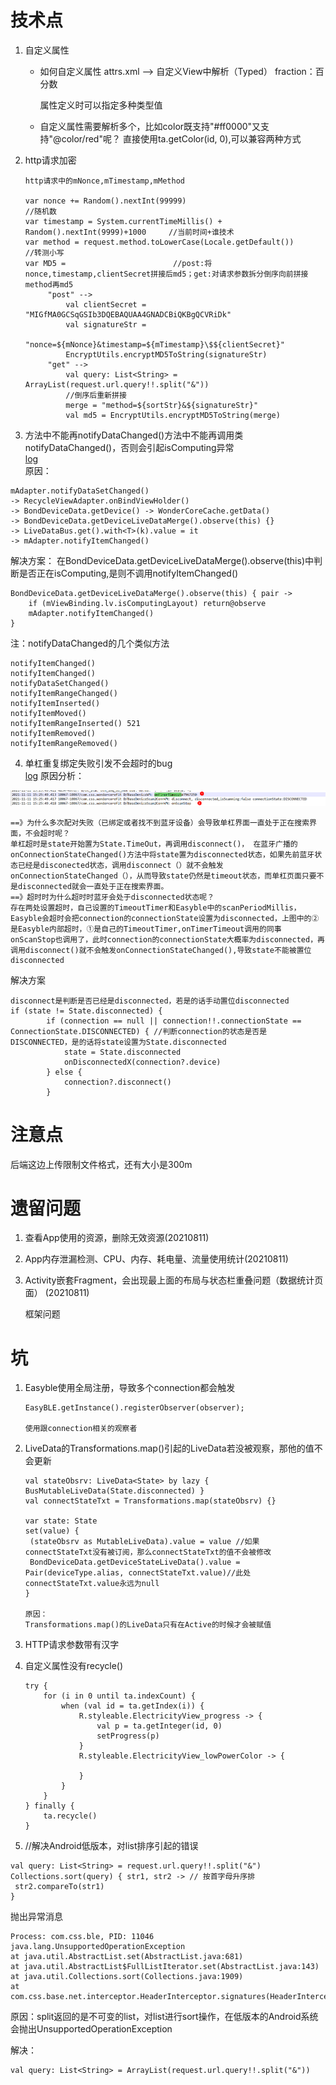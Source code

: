 # 技术点

1. 自定义属性	

   - 如何自定义属性
     attrs.xml  --> 自定义View中解析（Typed）
     fraction：百分数

     属性定义时可以指定多种类型值

     

   - 自定义属性需要解析多个，比如color既支持"#ff0000"又支持"@color/red"呢？
        直接使用ta.getColor(id, 0),可以兼容两种方式
   
2. http请求加密

   ```
   http请求中的mNonce,mTimestamp,mMethod
   
   var nonce += Random().nextInt(99999)										//随机数
   var timestamp = System.currentTimeMillis() + Random().nextInt(9999)+1000 	//当前时间+谁技术
   var method = request.method.toLowerCase(Locale.getDefault())				//转测小写
   var MD5 = 						//post:将nonce,timestamp,clientSecret拼接后md5；get:对请求参数拆分倒序向前拼接method再md5
   		"post" -->															
   			val clientSecret = "MIGfMA0GCSqGSIb3DQEBAQUAA4GNADCBiQKBgQCVRiDk"
   			val signatureStr =
   					"nonce=${mNonce}&timestamp=${mTimestamp}\$${clientSecret}"
   			EncryptUtils.encryptMD5ToString(signatureStr)						
   		"get" -->
   			val query: List<String> = ArrayList(request.url.query!!.split("&"))		
   			//倒序后重新拼接
   			merge = "method=${sortStr}&${signatureStr}"
   			val md5 = EncryptUtils.encryptMD5ToString(merge)	
   ```

3. 方法中不能再notifyDataChanged()方法中不能再调用类notifyDataChanged()，否则会引起isComputing异常  
[log](RecycleView%20is%20computing引起bug.txt)  
原因：
```
mAdapter.notifyDataSetChanged() 
-> RecycleViewAdapter.onBindViewHolder() 
-> BondDeviceData.getDevice() -> WonderCoreCache.getData()
-> BondDeviceData.getDeviceLiveDataMerge().observe(this) {}
-> LiveDataBus.get().with<T>(k).value = it 
-> mAdapter.notifyItemChanged()
```
解决方案：
在BondDeviceData.getDeviceLiveDataMerge().observe(this)中判断是否正在isComputing,是则不调用notifyItemChanged()
```
BondDeviceData.getDeviceLiveDataMerge().observe(this) { pair ->
    if (mViewBinding.lv.isComputingLayout) return@observe
    mAdapter.notifyItemChanged()
}
```

注：notifyDataChanged的几个类似方法
```
notifyItemChanged()
notifyItemChanged()
notifyDataSetChanged()
notifyItemRangeChanged()
notifyItemInserted()
notifyItemMoved()
notifyItemRangeInserted() 521
notifyItemRemoved()
notifyItemRangeRemoved()
```
4. 单杠重复绑定失败引发不会超时的bug  
    [log](单杠重复绑定失败引发不会超时的bug.txt)
    原因分析：

  ![image-20211111152907838](./PITFALL.assets/image-20211111152907838.png)

  ```
  ==》为什么多次配对失败（已绑定或者找不到蓝牙设备）会导致单杠界面一直处于正在搜索界面，不会超时呢？
  单杠超时是state开始置为State.TimeOut，再调用disconnect()， 在蓝牙广播的onConnectionStateChanged()方法中将state置为disconnected状态，如果先前蓝牙状态已经是disconected状态，调用disconnect（）就不会触发onConnectionStateChanged（），从而导致state仍然是timeout状态，而单杠页面只要不是disconnected就会一直处于正在搜索界面。
  ==》超时时为什么超时时蓝牙会处于disconnected状态呢？
  存在两处设置超时，自己设置的TimeoutTimer和Easyble中的scanPeriodMillis，Easyble会超时会把connection的connectionState设置为disconnected，上图中的②是Easyble内部超时，①是自己的TimeoutTimer,onTimerTimeout调用的同事onScanStop也调用了，此时connection的connectionState大概率为disconnected，再调用disconnect()就不会触发onConnectionStateChanged(),导致state不能被置位disconnected
  ```

  解决方案

  ```
  disconnect是判断是否已经是disconnected，若是的话手动置位disconnected
  if (state != State.disconnected) {
          if (connection == null || connection!!.connectionState == ConnectionState.DISCONNECTED) { //判断connection的状态是否是DISCONNECTED，是的话将state设置为State.disconnected
              state = State.disconnected
              onDisconnectedX(connection?.device)
          } else {
              connection?.disconnect()
          }
  ```

  



# 注意点

后端这边上传限制文件格式，还有大小是300m





# 遗留问题

1. 查看App使用的资源，删除无效资源(20210811)
2. App内存泄漏检测、CPU、内存、耗电量、流量使用统计(20210811)
3. Activity嵌套Fragment，会出现最上面的布局与状态栏重叠问题（数据统计页面）  (20210811)

   框架问题

# 坑

1. Easyble使用全局注册，导致多个connection都会触发

   ```
   EasyBLE.getInstance().registerObserver(observer);
   
   使用跟connection相关的观察者
   ```
   
   
   
2. LiveData的Transformations.map()引起的LiveData若没被观察，那他的值不会更新

   ```
   val stateObsrv: LiveData<State> by lazy { BusMutableLiveData(State.disconnected) }
   val connectStateTxt = Transformations.map(stateObsrv) {}
   
   var state: State
   set(value) {
   	(stateObsrv as MutableLiveData).value = value //如果connectStateTxt没有被订阅，那么connectStateTxt的值不会被修改
   	BondDeviceData.getDeviceStateLiveData().value = Pair(deviceType.alias, connectStateTxt.value)//此处connectStateTxt.value永远为null
   }
   
   原因：
   Transformations.map()的LiveData只有在Active的时候才会被赋值
   ```

   

3. HTTP请求参数带有汉字

   

4. 自定义属性没有recycle()

   ```
   try {
       for (i in 0 until ta.indexCount) {
           when (val id = ta.getIndex(i)) {
               R.styleable.ElectricityView_progress -> {
                   val p = ta.getInteger(id, 0)
                   setProgress(p)
               }
               R.styleable.ElectricityView_lowPowerColor -> {
   
               }
           }
       }
   } finally {
       ta.recycle()
   }
   ```

5. //解决Android低版本，对list排序引起的错误

  ```
  val query: List<String> = request.url.query!!.split("&")
  Collections.sort(query) { str1, str2 -> // 按首字母升序排
   str2.compareTo(str1)
  }
  ```

  抛出异常消息

  ```
  Process: com.css.ble, PID: 11046
  java.lang.UnsupportedOperationException
  at java.util.AbstractList.set(AbstractList.java:681)
  at java.util.AbstractList$FullListIterator.set(AbstractList.java:143)
  at java.util.Collections.sort(Collections.java:1909)
  at com.css.base.net.interceptor.HeaderInterceptor.signatures(HeaderInterceptor.kt:69)
  ```

  原因：split返回的是不可变的list，对list进行sort操作，在低版本的Android系统会抛出UnsupportedOperationException

  解决：

  ```
  val query: List<String> = ArrayList(request.url.query!!.split("&"))
  ```

  

  

